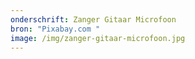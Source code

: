 ```yaml
---
onderschrift: Zanger Gitaar Microfoon
bron: "Pixabay.com "
image: /img/zanger-gitaar-microfoon.jpg
---
```

